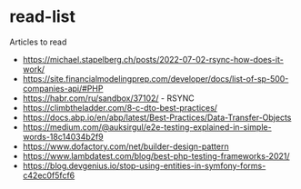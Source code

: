 # read-list
Articles to read

* https://michael.stapelberg.ch/posts/2022-07-02-rsync-how-does-it-work/
* https://site.financialmodelingprep.com/developer/docs/list-of-sp-500-companies-api/#PHP
* https://habr.com/ru/sandbox/37102/  - RSYNC
* https://climbtheladder.com/8-c-dto-best-practices/
* https://docs.abp.io/en/abp/latest/Best-Practices/Data-Transfer-Objects
* https://medium.com/@auksirgul/e2e-testing-explained-in-simple-words-18c14034b2f9
* https://www.dofactory.com/net/builder-design-pattern
* https://www.lambdatest.com/blog/best-php-testing-frameworks-2021/
* https://blog.devgenius.io/stop-using-entities-in-symfony-forms-c42ec0f5fcf6
